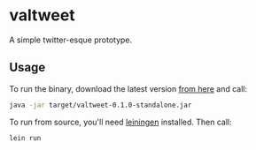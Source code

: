 # valtweet

A simple twitter-esque prototype.

## Usage

To run the binary, download the latest version [from here](https://github.com/krisajenkins/ValTweet/releases) and call:

```sh
java -jar target/valtweet-0.1.0-standalone.jar
```

To run from source, you'll need [leiningen](http://leiningen.org/) installed. Then call:

```sh
lein run
```
